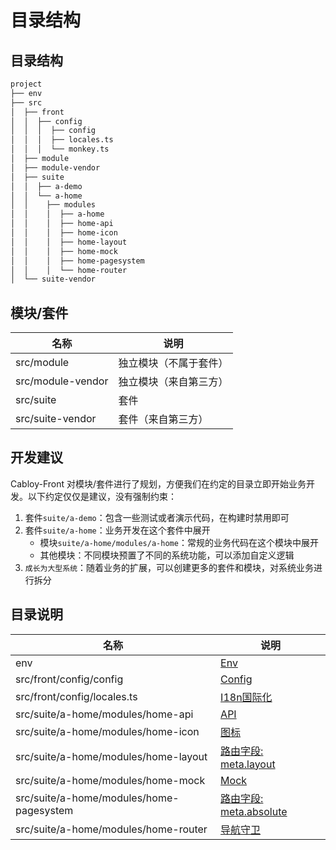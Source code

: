 # 目录结构

## 目录结构

```bash
project
├── env
├── src
│  ├── front
│  │  ├── config
│  │  │  ├── config
│  │  │  ├── locales.ts
│  │  │  └── monkey.ts
│  ├── module
│  ├── module-vendor
│  ├── suite
│  │  ├── a-demo
│  │  └── a-home
│  │    ├── modules
│  │    │  ├── a-home
│  │    │  ├── home-api
│  │    │  ├── home-icon
│  │    │  ├── home-layout
│  │    │  ├── home-mock
│  │    │  ├── home-pagesystem
│  │    │  └── home-router
│  └── suite-vendor
```

## 模块/套件

| 名称              | 说明                   |
| ----------------- | ---------------------- |
| src/module        | 独立模块（不属于套件） |
| src/module-vendor | 独立模块（来自第三方） |
| src/suite         | 套件                   |
| src/suite-vendor  | 套件（来自第三方）     |

## 开发建议

Cabloy-Front 对模块/套件进行了规划，方便我们在约定的目录立即开始业务开发。以下约定仅仅是建议，没有强制约束：

1. 套件`suite/a-demo`：包含一些测试或者演示代码，在构建时禁用即可
2. 套件`suite/a-home`：业务开发在这个套件中展开
   - 模块`suite/a-home/modules/a-home`：常规的业务代码在这个模块中展开
   - 其他模块：不同模块预置了不同的系统功能，可以添加自定义逻辑
3. `成长为大型系统`：随着业务的扩展，可以创建更多的套件和模块，对系统业务进行拆分

## 目录说明

| 名称                                      | 说明                                                                             |
| ----------------------------------------- | -------------------------------------------------------------------------------- |
| env                                       | [Env](../../techniques/env/introduction.md)                                      |
| src/front/config/config                   | [Config](../../techniques/config/introduction.md)                                |
| src/front/config/locales.ts               | [I18n国际化](../scope/locale.md)                                                 |
| src/suite/a-home/modules/home-api        | [API](../../techniques/api/introduction.md)                                      |
| src/suite/a-home/modules/home-icon       | [图标](../../techniques/icon/icon-engine.md)                                     |
| src/suite/a-home/modules/home-layout     | [路由字段: meta.layout](../../techniques/router/route-fields.md#meta-layout)     |
| src/suite/a-home/modules/home-mock       | [Mock](../../techniques/mock/introduction.md)                                    |
| src/suite/a-home/modules/home-pagesystem | [路由字段: meta.absolute](../../techniques/router/route-fields.md#meta-absolute) |
| src/suite/a-home/modules/home-router     | [导航守卫](../../techniques/router/navigation-guards.md)                         |
